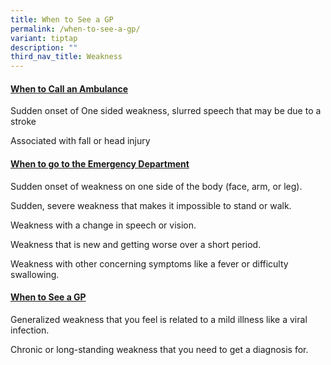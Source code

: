 ```yaml
---
title: When to See a GP
permalink: /when-to-see-a-gp/
variant: tiptap
description: ""
third_nav_title: Weakness
---
```

<p></p>
<h4><strong><u>When to Call an Ambulance</u></strong></h4>
<p>Sudden onset of One sided weakness, slurred speech that may be due to
a stroke</p>
<p></p>
<p>Associated with fall or head injury</p>
<p></p>
<p></p>
<h4><strong><u>When to go to the Emergency Department</u></strong></h4>
<p></p>
<p>Sudden onset of weakness on one side of the body (face, arm, or leg).</p>
<p></p>
<p>Sudden, severe weakness that makes it impossible to stand or walk.</p>
<p></p>
<p>Weakness with a change in speech or vision.</p>
<p></p>
<p>Weakness that is new and getting worse over a short period.</p>
<p></p>
<p>Weakness with other concerning symptoms like a fever or difficulty swallowing.</p>
<p></p>
<h4><strong><u>When to See a GP</u></strong></h4>
<p></p>
<p>Generalized weakness that you feel is related to a mild illness like a
viral infection.</p>
<p></p>
<p>Chronic or long-standing weakness that you need to get a diagnosis for.</p>